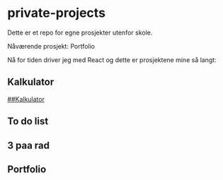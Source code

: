 # private-projects
Dette er et repo for egne prosjekter utenfor skole.

Nåværende prosjekt: Portfolio

Nå for tiden driver jeg med React og dette er prosjektene mine så langt:
## Kalkulator
[##Kalkulator](koding/javascript/calculator)
## To do list
## 3 paa rad
## Portfolio
